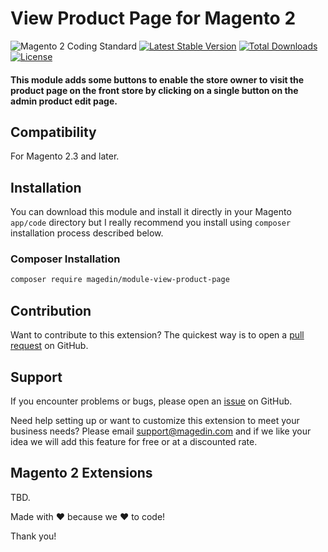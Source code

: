 # View Product Page for Magento 2

![Magento 2 Coding Standard](https://github.com/magedin/magento2-module-view-product-page/workflows/Magento%202%20Coding%20Standard/badge.svg)
[![Latest Stable Version](https://poser.okvpn.org/magedin/module-view-product-page/v/stable)](https://packagist.org/packages/magedin/module-view-product-page)
[![Total Downloads](https://poser.okvpn.org/magedin/module-view-product-page/downloads)](https://packagist.org/packages/magedin/module-view-product-page)
[![License](https://poser.okvpn.org/magedin/module-view-product-page/license)](https://packagist.org/packages/magedin/module-view-product-page)

#### This module adds some buttons to enable the store owner to visit the product page on the front store by clicking on a single button on the admin product edit page.

## Compatibility

For Magento 2.3 and later.

## Installation

You can download this module and install it directly in your Magento `app/code` directory but I really recommend you install using `composer` installation process described below.

### Composer Installation

```bash
composer require magedin/module-view-product-page
```

## Contribution

Want to contribute to this extension? The quickest way is to open a [pull request](https://github.com/magedin/magento2-view-product-page/pulls) on GitHub.

## Support

If you encounter problems or bugs, please open an [issue](https://github.com/magedin/magento2-view-product-page/issues) on GitHub.

Need help setting up or want to customize this extension to meet your business needs? Please email support@magedin.com and if we like your idea we will add this feature for free or at a discounted rate.

## Magento 2 Extensions

TBD.

Made with :heart: because we :heart: to code!

Thank you!
